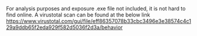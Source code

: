 For analysis purposes and exposure
.exe file not included, it is not hard to find online. A virustotal scan can be found at the below link
https://www.virustotal.com/gui/file/eff86357078b33cbc3496e3e38574c4c129a9ddb65f2eda929f582d5036f2d3a/behavior

